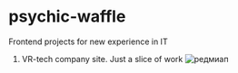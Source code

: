 # psychic-waffle
Frontend projects for new experience in IT

1. VR-tech company site. Just a slice of work
   ![редмиап](https://github.com/MorgooN/psychic-waffle/assets/54379419/64bbec39-f7cd-40b4-b4bf-4c3da6cbb34c)





